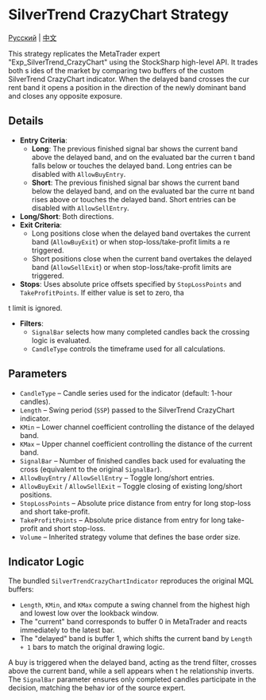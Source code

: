 # SilverTrend CrazyChart Strategy
[Русский](README_ru.md) | [中文](README_cn.md)

This strategy replicates the MetaTrader expert "Exp_SilverTrend_CrazyChart" using the StockSharp high-level API. It trades both s
ides of the market by comparing two buffers of the custom SilverTrend CrazyChart indicator. When the delayed band crosses the cur
rent band it opens a position in the direction of the newly dominant band and closes any opposite exposure.

## Details

- **Entry Criteria**:
  - **Long**: The previous finished signal bar shows the current band above the delayed band, and on the evaluated bar the curren
t band falls below or touches the delayed band. Long entries can be disabled with `AllowBuyEntry`.
  - **Short**: The previous finished signal bar shows the current band below the delayed band, and on the evaluated bar the curre
nt band rises above or touches the delayed band. Short entries can be disabled with `AllowSellEntry`.
- **Long/Short**: Both directions.
- **Exit Criteria**:
  - Long positions close when the delayed band overtakes the current band (`AllowBuyExit`) or when stop-loss/take-profit limits a
re triggered.
  - Short positions close when the current band overtakes the delayed band (`AllowSellExit`) or when stop-loss/take-profit limits 
are triggered.
- **Stops**: Uses absolute price offsets specified by `StopLossPoints` and `TakeProfitPoints`. If either value is set to zero, tha

t limit is ignored.
- **Filters**:
  - `SignalBar` selects how many completed candles back the crossing logic is evaluated.
  - `CandleType` controls the timeframe used for all calculations.

## Parameters

- `CandleType` – Candle series used for the indicator (default: 1-hour candles).
- `Length` – Swing period (`SSP`) passed to the SilverTrend CrazyChart indicator.
- `KMin` – Lower channel coefficient controlling the distance of the delayed band.
- `KMax` – Upper channel coefficient controlling the distance of the current band.
- `SignalBar` – Number of finished candles back used for evaluating the cross (equivalent to the original `SignalBar`).
- `AllowBuyEntry` / `AllowSellEntry` – Toggle long/short entries.
- `AllowBuyExit` / `AllowSellExit` – Toggle closing of existing long/short positions.
- `StopLossPoints` – Absolute price distance from entry for long stop-loss and short take-profit.
- `TakeProfitPoints` – Absolute price distance from entry for long take-profit and short stop-loss.
- `Volume` – Inherited strategy volume that defines the base order size.

## Indicator Logic

The bundled `SilverTrendCrazyChartIndicator` reproduces the original MQL buffers:

- `Length`, `KMin`, and `KMax` compute a swing channel from the highest high and lowest low over the lookback window.
- The "current" band corresponds to buffer 0 in MetaTrader and reacts immediately to the latest bar.
- The "delayed" band is buffer 1, which shifts the current band by `Length + 1` bars to match the original drawing logic.

A buy is triggered when the delayed band, acting as the trend filter, crosses above the current band, while a sell appears when t
he relationship inverts. The `SignalBar` parameter ensures only completed candles participate in the decision, matching the behav
ior of the source expert.
